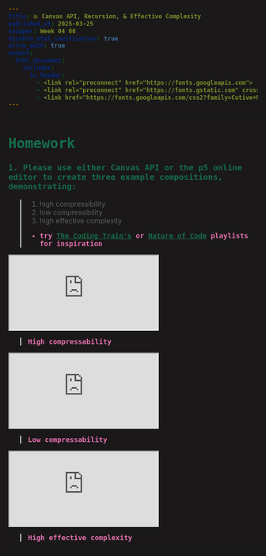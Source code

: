 ```yaml
---
title: 💥 Canvas API, Recursion, & Effective Complexity
published_at: 2025-03-25
snippet: Week 04 00
disable_html_sanitization: true
allow_math: true
output:
  html_document:
    includes:
      in_header:
        - <link rel="preconnect" href="https://fonts.googleapis.com">
        - <link rel="preconnect" href="https://fonts.gstatic.com" crossorigin>
        - <link href="https://fonts.googleapis.com/css2?family=Cutive+Mono&display=swap" rel="stylesheet">
---
```


<style>

  @import url('https://fonts.googleapis.com/css2?family=Cutive+Mono&display=swap');



h1, h3, h4, p, pre, ul, a {
  font-family: "Cutive Mono", monospace;
  font-weight: 700;
  font-style: normal;

  color:#156E4A
}

/* font-family: "Cutive Mono", monospace;
font-weight: 400;
font-style: normal; */

 .markdown-body {background-color:#1A1819;}
  html {background-color:#1A1819;}
  h1 {; font-weight: 900;}
  p, pre, ul {color:#E872B0;}

</style>

---

# Homework

### 1. Please use either Canvas API or the p5 online editor to create three example compositions, demonstrating:

> 1. high compressibility
> 2. low compressibility
> 3. high effective complexity
>
> - try [The Coding Train's](https://www.youtube.com/playlist?list=PLRqwX-V7Uu6bxNsa_3SfCPyF9Md9XvXhR) or [Nature of Code](https://www.youtube.com/playlist?list=PLRqwX-V7Uu6ZV4yEcW3uDwOgGXKUUsPOM) playlists for inspiration

<!-- LOW COMPRESS ------------------------------------------------------------->
<iframe id="w04-00-1" src="https://sams4m.github.io/comm2747-cr-coding/w04-00/high-compress/"></iframe>

> High compressability

<script type="module">

    const iframe  = document.getElementById (`w04-00-1`)
    iframe.width  = iframe.parentNode.scrollWidth
    iframe.height = iframe.width * 9 / 16 + 42

</script>

<!-- HIGH COMPRESS ------------------------------------------------------------->
<iframe id="w04-00-2" src="https://sams4m.github.io/comm2747-cr-coding/w04-00/low-compress/"></iframe>

> Low compressability

<script type="module">

    const iframe  = document.getElementById (`w04-00-2`)
    iframe.width  = iframe.parentNode.scrollWidth
    iframe.height = iframe.width * 9 / 16 + 42

</script>

<!-- HIGH EFFECTIVE COMPRESS ------------------------------------------------------------->
<iframe id="w04-00-3" src="https://sams4m.github.io/comm2747-cr-coding/w04-00/effective-complexity/"></iframe>

> High effective complexity

<script type="module">

    const iframe  = document.getElementById (`w04-00-3`)
    iframe.width  = iframe.parentNode.scrollWidth
    iframe.height = iframe.width * 9 / 16 + 42

</script>

---
